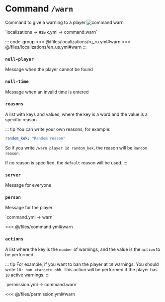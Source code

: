 # Command `/warn`

Command to give a warning to a player
![command warn](/commandwarn.png)

[//]: # (localization)
<!--@include: @/parts/words.md#localization--> 
<!--@include: @/parts/words.md#path--> `localizations → язык.yml → command.warn`

<!--@include: @/parts/words.md#default--> 

::: code-group
<<< @/files/localizations/ru_ru.yml#warn
<<< @/files/localizations/en_us.yml#warn
:::

### `null-player`

Message when the player cannot be found

### `null-time`

Message when an invalid time is entered

### `reasons`

A list with keys and values, where the key is a word and the value is a specific reason

::: tip You can write your own reasons, for example:
```yaml
random_kek: "Random reason"
```
So if you write `/warn player 1d random_kek`, the reason will be `Random reason`.

If no reason is specified, the `default` reason will be used.
:::

### `server`

Message for everyone

### `person`

Message for the player

[//]: # (command.yml)
<!--@include: @/parts/words.md#setting-->
<!--@include: @/parts/words.md#path--> `command.yml → warn`

<!--@include: @/parts/words.md#default-->
<<< @/files/command.yml#warn

<!--@include: @/parts/enable.md-->
<!--@include: @/parts/suggestOfflinePlayers.md-->
<!--@include: @/parts/range.md-->
<!--@include: @/parts/aliases.md-->

### `actions`

A list where the key is the `number` of warnings, and the value is the `action` to be performed

::: tip For example, if you want to ban the player at `10` warnings:
You should write `10: ban <target> ohh`. This action will be performed if the player has `10` active warnings.
:::

<!--@include: @/parts/destination.md-->
<!--@include: @/parts/cooldown.md-->
<!--@include: @/parts/sound.md-->

[//]: # (permission.yml)
<!--@include: @/parts/words.md#permission-->
<!--@include: @/parts/words.md#path--> `permission.yml → command.warn`

<!--@include: @/parts/words.md#default-->
<<< @/files/permission.yml#warn

<!--@include: @/parts/permission/permissionTier3.md-->
<!--@include: @/parts/permission/cooldown.md-->
<!--@include: @/parts/permission/sound.md-->